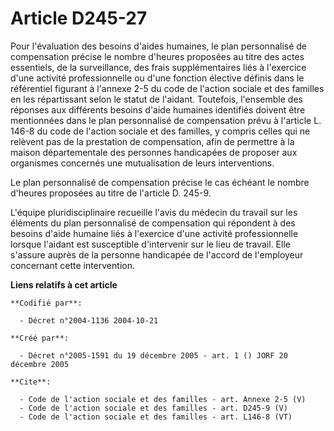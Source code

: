 # Article D245-27

Pour l'évaluation des besoins d'aides humaines, le plan personnalisé de compensation précise le nombre d'heures proposées au
titre des actes essentiels, de la surveillance, des frais supplémentaires liés à l'exercice d'une activité professionnelle ou
d'une fonction élective définis dans le référentiel figurant à l'annexe 2-5 du code de l'action sociale et des familles en
les répartissant selon le statut de l'aidant. Toutefois, l'ensemble des réponses aux différents besoins d'aide humaines
identifiés doivent être mentionnées dans le plan personnalisé de compensation prévu à l'article L. 146-8 du code de l'action
sociale et des familles, y compris celles qui ne relèvent pas de la prestation de compensation, afin de permettre à la maison
départementale des personnes handicapées de proposer aux organismes concernés une mutualisation de leurs interventions. 

Le plan personnalisé de compensation précise le cas échéant le nombre d'heures proposées au titre de l'article D. 245-9. 

L'équipe pluridisciplinaire recueille l'avis du médecin du travail sur les éléments du plan personnalisé de compensation qui
répondent à des besoins d'aide humaine liés à l'exercice d'une activité professionnelle lorsque l'aidant est susceptible
d'intervenir sur le lieu de travail. Elle s'assure auprès de la personne handicapée de l'accord de l'employeur concernant
cette intervention.

**Liens relatifs à cet article**

	**Codifié par**:

	  - Décret n°2004-1136 2004-10-21

	**Créé par**:

	  - Décret n°2005-1591 du 19 décembre 2005 - art. 1 () JORF 20 décembre 2005

	**Cite**:

	  - Code de l'action sociale et des familles - art. Annexe 2-5 (V)
	  - Code de l'action sociale et des familles - art. D245-9 (V)
	  - Code de l'action sociale et des familles - art. L146-8 (VT)

